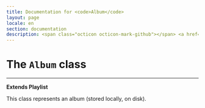 ```yaml
---
title: Documentation for <code>Album</code>
layout: page
locale: en
section: documentation
description: <span class="octicon octicon-mark-github"></span> <a href="https://github.com/daplayer/daplayer/tree/master/app/models/album.js">See the app/models/album.js file on GitHub</a>
---
```

# The `Album` class
<hr>

**Extends Playlist**

This class represents an album (stored locally, on disk).
